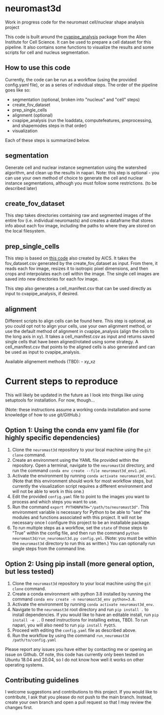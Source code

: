 # neuromast3d
Work in progress code for the neuromast cell/nuclear shape analysis project

This code is built around the [cvapipe_analysis](https://github.com/AllenCell/cvapipe_analysis)
package from the Allen Institute for Cell Science. It can be used to prepare a 
cell dataset for this pipeline. It also contains some functions to 
visualize the results and some scripts for cell and nucleus segmentation.

## How to use this code
Currently, the code can be run as a workflow (using the provided config.yaml file),
or as a series of individual steps.
The order of the pipeline goes like so:
 - segmentation (optional, broken into "nucleus" and "cell" steps)
 - create_fov_dataset
 - prep_single_cells
 - alignment (optional)
 - cvapipe_analysis (run the loaddata, computefeatures, preprocessing, and shapemodes steps in that order)
 - visualization

Each of these steps is summarized below.

## segmentation
Generate cell and nuclear instance segmentation using the watershed algorithm, 
and clean up the results in napari. Note: this step is optional - you can use 
your own method of choice to generate the cell and nuclear instance 
segmentations, although you must follow some restrictions. (to be described 
later)

## create_fov_dataset
This step takes directories containing raw and segmented images of the entire
fov (i.e. individual neuromasts) and creates a dataframe that stores info
about each fov image, including the paths to where they are stored on the 
local filesystem.

## prep_single_cells
This step is based on [this code](https://github.com/AllenCell/cvapipe/blob/master/cvapipe/utils/prep_analysis_single_cell_utils.py) 
also created by AICS. It takes the fov_dataset.csv generated by the
create_fov_dataset as input. From there, it reads each fov image, resizes it 
to isotropic pixel dimensions, and then crops and interpolates each cell
within the image. The single cell images are saved into new directories for each
fov image.

This step also generates a cell_manifest.csv that can be used directly as input
to cvapipe_analysis, if desired.

## alignment
Different scripts to align cells can be found here. This step is optional, as 
you could opt not to align your cells, use your own alignment method, or use 
the default method of alignment in cvapipe_analysis (align the cells to the 
long axis in xy). It takes a cell_manifest.csv as input and returns saved 
single cells that have been aligned/rotated using some strategy. A 
cell_manifest.csv that points to the aligned cells is also generated and can
be used as input to cvapipe_analysis.

Available alignement methods (TBD):
    - xy_xz

# Current steps to reproduce 
This will likely be updated in the future as I look into things like using
setuptools for installation. For now, though...

(Note: these instructions assume a working conda installation and some 
knowledge of how to use git/GitHub.)

## Option 1: Using the conda env yaml file (for highly specific dependencies)
1. Clone the `neuromast3d` repository to your local machine using the `git 
clone` command.
2. Create an environment using the YAML file provided within the repository. 
Open a terminal, navigate to the `neuromast3d` directory, and run the command 
`conda env create --file neuromast3d_env1.yml`.
3. Activate the environment by running `conda activate neuromast3d_env1`. (Note 
that this environment should work for most workflow steps, but currently the 
visualization script requires a different environment and will not be able to 
work in this one.)
4. Edit the provided `config.yaml` file to point to the images you want to 
process and which steps you want to use.
5. Run the command `export PYTHONPATH="/path/to/neuromast3d"`. This environment 
variable is necessary for Python to be able to "see" the modules and functions 
associated with this project. It will not be necessary once I configure this 
project to be an installable package.
6. To run multiple steps as a workflow, set the `state` of those steps to "True" 
within the config file, and then run the command `python neuromast3d/run_neuromast3d.py config.yml`. 
(Note: you must be within the `neuromast3d` directory to run this as written.)
You can optionally run single steps from the command line.

## Option 2: Using pip install (more general option, but less tested)
1. Clone the `neuromast3d` repository to your local machine using the `git 
clone` command.
2. Create a conda environment with python 3.8 installed by running the command 
`conda env create -n neuromast3d_env python=3.8`.
3. Activate the environment by running `conda activate neuromast3d_env`.
4. Navigate to the `neuromast3d` root directory and run `pip install .` to 
install dependencies. If you would like to have an editable install, run `pip 
install -e .`. (I need instructions for installing extras, TBD). To run 
napari, you will also need to run `pip install PyQt5`.
5. Proceed with editing the `config.yaml` file as described above.
6. Run the workflow by using the command `run_neuromast3d /path/to/config.yaml`

Please report any issues you have either by contacting me or opening an 
issue on Github. Of note, this code has currently only been tested on Ubuntu 
18.04 and 20.04, so I do not know how well it works on other operating 
systems.

## Contributing guidelines
I welcome suggestions and contributions to this project. If you would like to 
contribute, I ask that you please do not push to the main branch. Instead, 
create your own branch and open a pull request so that I may review the changes
first. 
